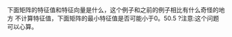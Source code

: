 

<!--
 * @version:
 * @Author:  StevenJokes https://github.com/StevenJokes
 * @Date: 2020-07-07 13:17:16
 * @LastEditors:  StevenJokes https://github.com/StevenJokes
 * @LastEditTime: 2020-07-07 13:17:41
 * @Description:
 * @TODO::
 * @Reference:
-->

下面矩阵的特征值和特征向量是什么，这个例子和之前的例子相比有什么奇怪的地方
不计算特征值，下面矩阵的最小特征值是否可能小于0。50.5 ?注意:这个问题可以心算。
